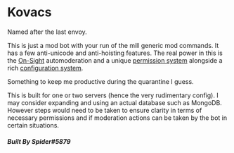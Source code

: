 # Kovacs
Named after the last envoy.

This is just a mod bot with your run of the mill generic mod commands. It has a few anti-unicode and anti-hoisting features. The real power in this is the [On-Sight](https://github.com/Nathan-Webb/Kovacs/wiki/AutoMod) automoderation and a unique [permission system](https://github.com/Nathan-Webb/Kovacs/wiki/Permissions) alongside a rich [configuration system](https://github.com/Nathan-Webb/Kovacs/wiki/Config).

Something to keep me productive during the quarantine I guess.

This is built for one or two servers (hence the very rudimentary config). I may consider expanding and using an actual database such as MongoDB. However steps would need to be taken to ensure clarity in terms of necessary permissions and if moderation actions can be taken by the bot in certain situations.

##### Built By Spider#5879
